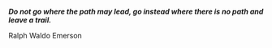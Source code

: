 _**Do not go where the path may lead, go instead where there is no path and leave a trail.**_

Ralph Waldo Emerson